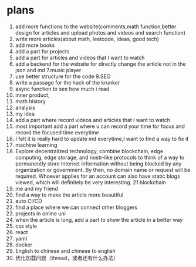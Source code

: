 # plans
1. add more functions to the website(comments,math function,better design for articles and upload photos and videos and search function)
2. write more articles(about math, leetcode, ideas, good tech)
3. add more books
4. add a part for projects
5. add a part for articles and videos that I want to watch
6. add a backend for the website for directly change the article not in the json and md
7.music player
8. use better structure for the code
9.SEO
10. write a passage for the hack of the krunker
11. async function to see how much i read
12. inner product,
13. math history
14. analysis
15. my idea
16. add a part where record videos and articles that i want to watch
17. most important add a part where u can record your time for focus and record the focused time everytime
18. I felt it is really hard to update md everytime,I want to find a way to fix it
19. machine learning
20. Explore decentralized technology, combine blockchain, edge computing, edge storage, and nostr-like protocols to think of a way to permanently store Internet information without being blocked by any organization or government. By then, no domain name or request will be required. Whoever applies for an account can also have static blogs viewed, which will definitely be very interesting. 
21  blockchain
22. me and my friend
23. find a way to make the article more beautiful
24. auto CI/CD
25. find a place where we can connect other bloggers
26. projects in online uni
27. when the article is long, add a part to show the article in a better way
28. css style 
29. react
30. yaml
31. docker
32. English to chinese and chinese to english
33. 优化加载问题（thread，或者还有什么办法）